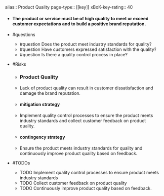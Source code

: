 alias:: Product Quality
page-type:: [[key]]
xBoK-key-rating:: 40
- #### The product or service must be of high quality to meet or exceed customer expectations and to build a positive brand reputation.
- #questions
  - #question Does the product meet industry standards for quality?
  - #question Have customers expressed satisfaction with the quality?
  - #question Is there a quality control process in place?
- #Risks

  - ### Product Quality
  - Lack of product quality can result in customer dissatisfaction and damage the brand reputation.
  - #### mitigation strategy
  - Implement quality control processes to ensure the product meets industry standards and collect customer feedback on product quality.
  - #### contingency strategy
  - Ensure the product meets industry standards for quality and continuously improve product quality based on feedback.
- #TODOs
  - TODO Implement quality control processes to ensure product meets industry standards
  - TODO  Collect customer feedback on product quality
  - TODO  Continuously improve product quality based on feedback.


